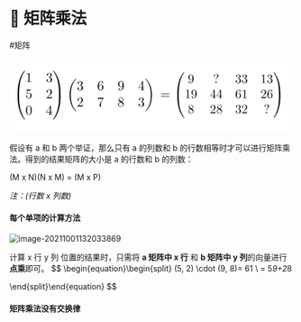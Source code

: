 # 🔢 矩阵乘法

#矩阵 

<img src="assets/image-20211001130736169.png" alt="image-20211001130736169" style="zoom:67%;" />

假设有 a 和 b 两个举证，那么只有 a 的列数和 b 的行数相等时才可以进行矩阵乘法。得到的结果矩阵的大小是 a 的行数和 b 的列数：

(M x N)(N x M) = (M x P)

*注：(行数 x 列数)*



#### 每个单项的计算方法

![image-20211001132033869](image-20211001132033869.png)

计算 x 行 y 列 位置的结果时，只需将 **a 矩阵中 x 行** 和 **b 矩阵中 y 列**的向量进行**点乘**即可。
$$
\begin{equation}\begin{split}
(5, 2) \cdot (9, 8)= 61 \\
= 5*9+2*8

\end{split}\end{equation}
$$

#### 矩阵乘法**没有交换律**

